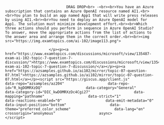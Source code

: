 <p class="card-text">
							
								DRAG DROP<br> -<br><br>You have an Azure subscription that contains an Azure OpenAI resource named AI1.<br><br>You plan to build an app named App1 that will write press releases by using AI1.<br><br>You need to deploy an Azure OpenAI model for App1. The solution must minimize development effort.<br><br>Which three actions should you perform in sequence in Azure OpenAI Studio? To answer, move the appropriate actions from the list of actions to the answer area and arrange them in the correct order.<br><br><img src="https://img.examtopics.com/ai-102/image113.png">
							
						</p><p><a href="https://www.examtopics.com/discussions/microsoft/view/135487-exam-ai-102-topic-7-question-7-discussion/">https://www.examtopics.com/discussions/microsoft/view/135487-exam-ai-102-topic-7-question-7-discussion/</a></p><p><a href="https://azsamples.github.io/ai102/mirror/topic-07-question-07.html">https://azsamples.github.io/ai102/mirror/topic-07-question-07.html</a></p><script src="https://giscus.app/client.js"                    data-repo="azsamples/az204"                    data-repo-id="R_kgDOMRXzDQ"                    data-category="General"                    data-category-id="DIC_kwDOMRXzDc4Cgi27"                    data-mapping="pathname"                    data-strict="1"                    data-reactions-enabled="0"                    data-emit-metadata="0"                    data-input-position="bottom"                    data-theme="preferred_color_scheme"                    data-lang="en"                    crossorigin="anonymous"                    async>                    </script>